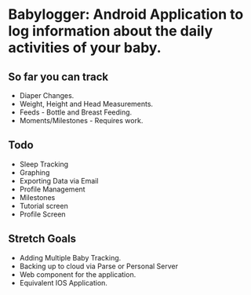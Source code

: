 # Babylogger: Android Application to log information about the daily activities of your baby.

## So far you can track 
+ Diaper Changes.
+ Weight, Height and Head Measurements.
+ Feeds - Bottle and Breast Feeding.
+ Moments/Milestones - Requires work. 


## Todo
+ Sleep Tracking
+ Graphing 
+ Exporting Data via Email
+ Profile Management 
+ Milestones
+ Tutorial screen
+ Profile Screen


## Stretch Goals 
+ Adding Multiple Baby Tracking.
+ Backing up to cloud via Parse or Personal Server 
+ Web component for the application. 
+ Equivalent IOS Application. 
